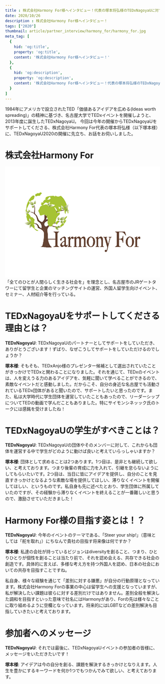 ```yaml
---
title : 株式会社Harmony For様へインタビュー！代表の塚本将弘様のTEDxNagoyaUに対する思いとは？
date: 2020/10/26
description : 株式会社Harmony For様へインタビュー！
tags: ["2020"]
thumbnail: article/partner_interview/harmony_for/harmony_for.jpg
meta_tag: [
  {
    hid: 'og:title',
    property: 'og:title',
    content: '株式会社Harmony For様へインタビュー！'
  },
  {
    hid: 'og:description',
    property: 'og:description',
    content: '株式会社Harmony For様へインタビュー！代表の塚本将弘様のTEDxNagoyaUに対する思いとは？'
  }
]
---
```


1984年にアメリカで設立されたTED「価値あるアイデアを広める(Ideas worth spreading)」の精神に基づき、名古屋大学でTEDxイベントを開催しようと、2013年度に誕生したTEDxNagoyaU。
今回は今年の開催からTEDxNagoyaUをサポートしてくださる、株式会社Harmony For代表の塚本将弘様（以下塚本様）に、TEDxNagoyaU2020の開催に先立ち、お話をお伺いしました。

# 株式会社Harmony For
![企業ロゴ](article/partner_interview/harmony_for/harmony_for.jpg)
「全てのひとが人間らしく生きる社会を」を理念とし、名古屋市のJRゲートタワーにて留学生と企業のマッチングサイトの運営、外国人留学生向けイベント、セミナー、人材紹介等を行っている。

# TEDxNagoyaUをサポートしてくださる理由とは？
__TEDxNagoyaU__: TEDxNagoyaUのパートナーとしてサポートをしていただき、ありがとうございます！ずばり、なぜこうしてサポートをしていただけるのでしょうか？

__塚本様__: そもそも、TEDxAnjo様のプレゼンター候補として選出されていたことがきっかけでTEDxと関わることになりました。それを通じて、TEDxのイベントは、人を変えうる力のあるアイデアを、気軽に聞いて学べることができるので、素敵なイベントだと感動しました。だからこそ、自分の身近な名古屋でも活動されているTEDx団体があると聞いたので、サポートしたいと思ったのです。また、私は大学時代に学生団体を運営していたこともあったので、リーダーシップについてTEDの動画で学んだこともありました。特にサイモンシネッック氏のトークには感銘を受けましたね！

# TEDxNagoyaUの学生がすべきことは？
__TEDxNagoyaU__: TEDxNagoyaUの団体やそのメンバーに対して、これからも団体を運営する中で学生がどのように動けば良いと考えていらっしゃいますか？

__塚本様__: 団体として求めることは2つあります。1つ目は、是非とも継続して欲しい、と考えております。つまり後輩の育成に力を入れて、引継を怠らないようにしてもらいたいです。2つ目は、当日に皆にアイデアを提供し、自分のことを見直すきっかけとなるような素敵な場を提供してほしい、滞りなくイベントを開催してほしい、というものです。私自身も先に述べたとおり、学生団体に所属していたのですが、その経験から滞りなくイベントを終えることが一番難しいと思うので、激励させていただきました！

# Harmony For様の目指す姿とは！？
__TEDxNagoyaU__: 今年のイベントのテーマである、「Steer your ship!」（意味としては「舵を取れ」）にちなんで貴社の目指す将来像は何ですか？

__塚本様__: 私達の会社が持っているビジョンはdiversityを創ること、つまり、ひとりひとりが個性を創ることは当たり前で、それを認め会える、共存できる社会の創造です。具体的に言えば、多様な考え方を持つ外国人を認め、日本の社会においての共存を目指すことですね。

私自身、様々な経験を通じて「差別に対する嫌悪」が自分の行動原理となっています。株式会社Harmony Forの事業の中心は留学生への支援となっていますが、私が解決したい課題は彼らに対する差別だけではありません。差別全般を解決した調和を目指すといった意味で社名にはHarmonyがあり、Forの先は様々なことに取り組めるように空欄となっています。将来的にはLGBTなどの差別解決も目指していきたいと考えております。

# 参加者へのメッセージ
__TEDxNagoyaU__: それでは最後に、TEDxNagoyaUイベントの参加者の皆様に、メッセージをいただきたいです！

__塚本様__: アイデアは今の自分を創る、課題を解決するきっかけとなりえます。人生を豊かにするキーワードを何か1つでもつかんでみて欲しい、と考えております。